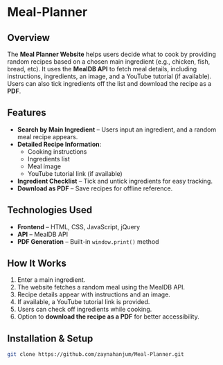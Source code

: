 # Meal-Planner

## Overview  
The **Meal Planner Website** helps users decide what to cook by providing random recipes based on a chosen main ingredient (e.g., chicken, fish, bread, etc). It uses the **MealDB API** to fetch meal details, including instructions, ingredients, an image, and a YouTube tutorial (if available). Users can also tick ingredients off the list and download the recipe as a **PDF**.

## Features  
- **Search by Main Ingredient** – Users input an ingredient, and a random meal recipe appears.  
- **Detailed Recipe Information**:
  - Cooking instructions  
  - Ingredients list  
  - Meal image  
  - YouTube tutorial link (if available)  
- **Ingredient Checklist** – Tick and untick ingredients for easy tracking.  
- **Download as PDF** – Save recipes for offline reference.  

## Technologies Used  
- **Frontend** – HTML, CSS, JavaScript, jQuery  
- **API** – MealDB API  
- **PDF Generation** – Built-in `window.print()` method    

## How It Works  
1. Enter a main ingredient.  
2. The website fetches a random meal using the MealDB API.  
3. Recipe details appear with instructions and an image.  
4. If available, a YouTube tutorial link is provided.  
5. Users can check off ingredients while cooking.  
6. Option to **download the recipe as a PDF** for better accessibility.  

## Installation & Setup  
```sh
git clone https://github.com/zaynahanjum/Meal-Planner.git
